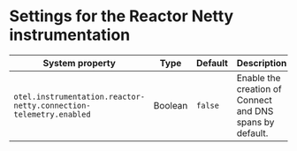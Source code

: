 # Settings for the Reactor Netty instrumentation

| System property                                                   | Type    | Default | Description                                              |
| ----------------------------------------------------------------- | ------- | ------- | -------------------------------------------------------- |
| `otel.instrumentation.reactor-netty.connection-telemetry.enabled` | Boolean | `false` | Enable the creation of Connect and DNS spans by default. |

